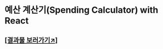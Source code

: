 
# 예산 계산기(Spending Calculator) with React

## [[결과물 보러가기↗]](https://youngandmini.github.io/spending-calculator/)

